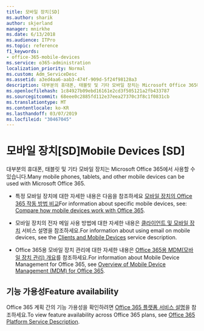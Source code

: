```yaml
---
title: 모바일 장치[SD]
ms.author: sharik
author: skjerland
manager: mnirkhe
ms.date: 6/13/2018
ms.audience: ITPro
ms.topic: reference
f1_keywords:
- office-365-mobile-devices
ms.service: o365-administration
localization_priority: Normal
ms.custom: Adm_ServiceDesc
ms.assetid: a3ed4aa6-aab3-474f-909d-5f24f98128a3
description: 대부분의 휴대폰, 태블릿 및 기타 모바일 장치는 Microsoft Office 365에서 사용할 수 있습니다.
ms.openlocfilehash: 1c84927b09ebd16161e2cd3f505121a2fb433787
ms.sourcegitcommit: 68eee0c2885fd112e37eea27370c3f8c1f0831cb
ms.translationtype: MT
ms.contentlocale: ko-KR
ms.lasthandoff: 03/07/2019
ms.locfileid: "30467045"
---
```

# <a name="mobile-devices-sd"></a><span data-ttu-id="b5ac0-103">모바일 장치[SD]</span><span class="sxs-lookup"><span data-stu-id="b5ac0-103">Mobile Devices [SD]</span></span>

<span data-ttu-id="b5ac0-104">대부분의 휴대폰, 태블릿 및 기타 모바일 장치는 Microsoft Office 365에서 사용할 수 있습니다.</span><span class="sxs-lookup"><span data-stu-id="b5ac0-104">Many mobile phones, tablets, and other mobile devices can be used with Microsoft Office 365.</span></span> 
  
- <span data-ttu-id="b5ac0-105">특정 모바일 장치에 대한 자세한 내용은 다음을 참조하세요 [모바일 장치의 Office 365 작동 방법 비교](https://go.microsoft.com/fwlink/p/?LinkId=282337)</span><span class="sxs-lookup"><span data-stu-id="b5ac0-105">For information about specific mobile devices, see: [Compare how mobile devices work with Office 365](https://go.microsoft.com/fwlink/p/?LinkId=282337).</span></span>
    
- <span data-ttu-id="b5ac0-106">모바일 장치의 전자 메일 사용 방법에 대한 자세한 내용은 [클라이언트 및 모바일 장치](../exchange-online-service-description/clients-and-mobile-devices.md) 서비스 설명을 참조하세요.</span><span class="sxs-lookup"><span data-stu-id="b5ac0-106">For information about using email on mobile devices, see the [Clients and Mobile Devices](../exchange-online-service-description/clients-and-mobile-devices.md) service description.</span></span> 
    
- <span data-ttu-id="b5ac0-107">Office 365용 모바일 장치 관리에 대한 자세한 내용은 [Office 365용 MDM(모바일 장치 관리) 개요](https://go.microsoft.com/fwlink/?linkid=808602)를 참조하세요.</span><span class="sxs-lookup"><span data-stu-id="b5ac0-107">For information about Mobile Device Management for Office 365, see [Overview of Mobile Device Management (MDM) for Office 365](https://go.microsoft.com/fwlink/?linkid=808602).</span></span>
    
## <a name="feature-availability"></a><span data-ttu-id="b5ac0-108">기능 가용성</span><span class="sxs-lookup"><span data-stu-id="b5ac0-108">Feature availability</span></span>

<span data-ttu-id="b5ac0-109">Office 365 계획 간의 기능 가용성을 확인하려면 [Office 365 플랫폼 서비스 설명](https://technet.microsoft.com/en-us/library/office-365-platform-service-description.aspx)을 참조하세요.</span><span class="sxs-lookup"><span data-stu-id="b5ac0-109">To view feature availability across Office 365 plans, see [Office 365 Platform Service Description](https://technet.microsoft.com/en-us/library/office-365-platform-service-description.aspx).</span></span>
  

